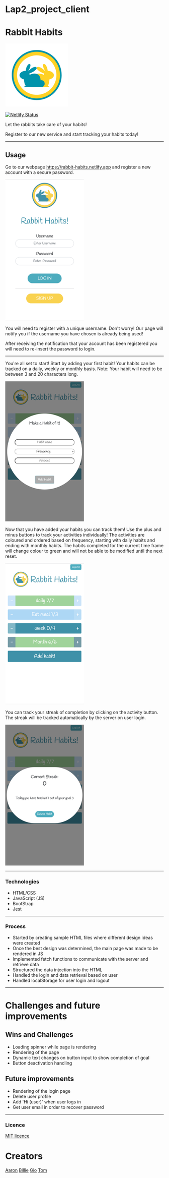 # Lap2_project_client

# Rabbit Habits

<img src="./imgs/logo.png" alt="drawing" width="200"/>

[![Netlify Status](https://api.netlify.com/api/v1/badges/bf359f67-2f22-43ad-bf59-324cc73d8814/deploy-status)](https://app.netlify.com/sites/rabbit-habits/deploys)

Let the rabbits take care of your habits!

Register to our new service and start tracking your habits today!

---

## Usage

Go to our webpage https://rabbit-habits.netlify.app and register a new account with a secure password. 

<img src="./imgs/login.png" alt="drawing" width="250">

You will need to register with a unique username. Don't worry! Our page will notify you if the username you have chosen is already being used!

After receiving the notification that your account has been registered you will need to re-insert the password to login.

---

You're all set to start! Start by adding your first habit! Your habits can be tracked on a daily, weekly or monthly basis.
Note: Your habit will need to be between 3 and 20 characters long.

<img src="./imgs/addhabit.png" alt="drawing" width="250">


Now that you have added your habits you can track them! Use the plus and minus buttons to track your activities individually! The activities are coloured and ordered based on frequency, starting with daily habits and ending with monthly habits. The habits completed for the current time frame will change colour to green and will not be able to be modified until the next reset.

<img src="./imgs/mainpage.png" alt="drawing" width="250">


You can track your streak of completion by clicking on the activity button. The streak will be tracked automatically by the server on user login.

<img src="./imgs/streak.png" alt="drawing" width="250">

---

### Technologies

- HTML/CSS
- JavaScript (JS)
- BootStrap
- Jest

---

### Process

- Started by creating sample HTML files where different design ideas were created
- Once the best design was determined, the main page was made to be rendered in JS
- Implemented fetch functions to communicate with the server and retrieve data
- Structured the data injection into the HTML
- Handled the login and data retrieval based on user
- Handled localStorage for user login and logout

---

# Challenges and future improvements

## Wins and Challenges
- Loading spinner while page is rendering
- Rendering of the page
- Dynamic text changes on button input to show completion of goal
- Button deactivation handling 

## Future improvements
- Rendering of the login page
- Delete user profile
- Add 'Hi (user)' when user logs in
- Get user email in order to recover password


---

### Licence

[MIT licence](https://github.com/Naereen/StrapDown.js/blob/master/LICENSE)


# Creators

[Aaron](https://github.com/Aaron-Marsh) [Billie](https://github.com/dartbill) [Gio](https://github.com/Gioele-M) [Tom](https://github.com/tomhughes87)

